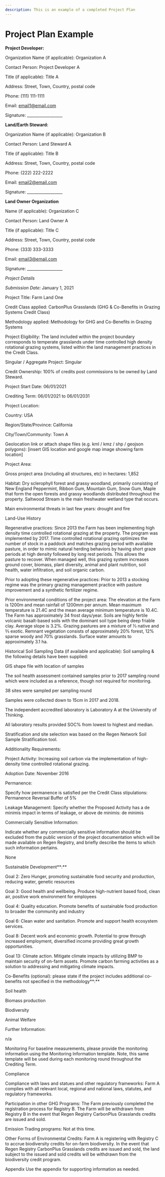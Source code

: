 ```yaml
---
description: This is an example of a completed Project Plan
---
```


# Project Plan Example

**Project Developer:**

&#x20;Organization Name (if applicable): Organization A&#x20;

Contact Person: Project Developer A&#x20;

Title (if applicable): Title A&#x20;

Address: Street, Town, Country, postal code&#x20;

Phone: (111) 111-1111&#x20;

Email: email1@email.com&#x20;

Signature: \_\_\_\_\_\_\_\_\_\_\_\_\_\_\_\_\_\_

**Land/Earth Steward:**

Organization Name (if applicable): Organization B&#x20;

Contact Person: Land Steward A&#x20;

Title (if applicable): Title B&#x20;

Address: Street, Town, Country, postal code&#x20;

Phone: (222) 222-2222&#x20;

Email: email2@email.com&#x20;

Signature: \_\_\_\_\_\_\_\_\_\_\_\_\_\_\_\_\_\_

**Land Owner Organization**

Name (if applicable): Organization C&#x20;

Contact Person: Land Owner A&#x20;

Title (if applicable): Title C&#x20;

Address: Street, Town, Country, postal code&#x20;

Phone: (333) 333-3333&#x20;

Email: email3@email.com&#x20;

Signature: \_\_\_\_\_\_\_\_\_\_\_\_\_\_\_\_\_\_&#x20;

_Project Details_

_Submission Date:_ January 1, 2021&#x20;

Project Title: Farm Land One&#x20;

Credit Class applied: CarbonPlus Grasslands (GHG & Co-Benefits in Grazing Systems Credit Class)&#x20;

Methodology applied: Methodology for GHG and Co-Benefits in Grazing Systems&#x20;

Project Eligibility: The land included within the project boundary corresponds to temperate grasslands under time controlled high density rotational grazing systems, listed within the land management practices in the Credit Class.&#x20;

Singular / Aggregate Project: Singular&#x20;

Credit Ownership: 100% of credits post commissions to be owned by Land Steward.

Project Start Date: 06/01/2021&#x20;

Crediting Term: 06/01/2021 to 06/01/2031&#x20;

Project Location:

Country: USA&#x20;

Region/State/Province: California&#x20;

City/Town/Community: Town A&#x20;

Geolocation link or attach shape files (e.g. kml / kmz / shp / geojson polygons): \[insert GIS location and google map image showing farm location]&#x20;

Project Area:&#x20;

Gross project area (including all structures, etc) in hectares: 1,852&#x20;

Habitat: Dry sclerophyll forest and grassy woodland, primarily consisting of New England Peppermint, Ribbon Gum, Mountain Gum, Snow Gum, Maple that form the open forests and grassy woodlands distributed throughout the property. Saltwood Stream is the main freshwater wetland type that occurs.

Main environmental threats in last few years: drought and fire&#x20;

Land-Use History&#x20;

Regenerative practices: Since 2013 the Farm has been implementing high density time controlled rotational grazing at the property. The program was implemented by 2017. Time controlled rotational grazing optimizes the number of stock in a paddock and matches grazing period with available pasture, in order to mimic natural herding behaviors by having short graze periods at high density followed by long rest periods. This allows the pasture to recover. When managed well, this grazing system increases ground cover, biomass, plant diversity, animal and plant nutrition, soil health, water infiltration, and soil organic carbon.&#x20;

Prior to adopting these regenerative practices: Prior to 2013 a stocking regime was the primary grazing management practice with pasture improvement and a synthetic fertilizer regime.&#x20;

Prior environmental conditions of the project area: The elevation at the Farm is 1200m and mean rainfall of 1200mm per annum. Mean maximum temperature is 21.4C and the mean average minimum temperature is 10.4C. The Farm has approximately 34 frost days/year. Soils are highly fertile volcanic basalt-based soils with the dominant soil type being deep friable clay. Average slope is 3.2%. Grazing pastures are a mixture of ⅓ native and ⅔ exotic. Remnant vegetation consists of approximately 20% forest, 12% sparse woody and 70% grasslands. Surface water amounts to approximately 3.1 ha.&#x20;

Historical Soil Sampling Data (if available and applicable): Soil sampling & the following details have been supplied:&#x20;

GIS shape file with location of samples&#x20;

The soil health assessment contained samples prior to 2017 sampling round which were included as a reference, though not required for monitoring.&#x20;

38 sites were sampled per sampling round&#x20;

Samples were collected down to 15cm in 2017 and 2018.&#x20;

The independent accredited laboratory is Laboratory A at the University of Thinking.&#x20;

All laboratory results provided SOC% from lowest to highest and median.

Stratification and site selection was based on the Regen Network Soil Sample Stratification tool.&#x20;

Additionality Requirements:&#x20;

Project Activity: Increasing soil carbon via the implementation of high-density time controlled rotational grazing.&#x20;

Adoption Date: November 2016&#x20;

Permanence:&#x20;

Specify how permanence is satisfied per the Credit Class stipulations: Permanence Reversal Buffer of 5%&#x20;

Leakage Management: Specify whether the Proposed Activity has a de minimis impact in terms of leakage, or above de minimis: de minimis

Commercially Sensitive Information:&#x20;

Indicate whether any commercially sensitive information should be excluded from the public version of the project documentation which will be made available on Regen Registry, and briefly describe the items to which such information pertains.&#x20;

None&#x20;

Sustainable Development**:**

Goal 2: Zero Hunger, promoting sustainable food security and production, reducing water, genetic resources&#x20;

Goal 3: Good health and wellbeing. Produce high-nutrient based food, clean air, positive work environment for employees&#x20;

Goal 4: Quality education. Promote benefits of sustainable food production to broader the community and industry&#x20;

Goal 6: Clean water and sanitation. Promote and support health ecosystem services.&#x20;

Goal 8: Decent work and economic growth. Potential to grow through increased employment, diversified income providing great growth opportunities.&#x20;

Goal 13: Climate action. Mitigate climate impacts by utilizing BMP to maintain security of on-farm assets. Promote carbon farming activities as a solution to addressing and mitigating climate impacts.&#x20;

Co-Benefits (optional): please state if the project includes additional co-benefits not specified in the methodology**:**

Soil health&#x20;

Biomass production&#x20;

Biodiversity&#x20;

Animal Welfare&#x20;

Further Information:&#x20;

n/a&#x20;

Monitoring For baseline measurements, please provide the monitoring information using the Monitoring Information template. Note, this same template will be used during each monitoring round throughout the Crediting Term.&#x20;

Compliance&#x20;

Compliance with laws and statues and other regulatory frameworks: Farm A complies with all relevant local, regional and national laws, statutes, and regulatory frameworks.

Participation in other GHG Programs: The Farm previously completed the registration process for Registry B. The Farm will be withdrawn from Registry B in the event that Regen Registry CarbonPlus Grasslands credits are issued and sold.

Emission Trading programs: Not at this time.

Other Forms of Environmental Credits: Farm A is registering with Registry C to accrue biodiversity credits for on-farm biodiversity. In the event that Regen Registry CarbonPlus Grasslands credits are issued and sold, the land subject to the issued and sold credits will be withdrawn from the biodiversity credit program.

Appendix Use the appendix for supporting information as needed.
